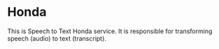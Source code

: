 # Honda
This is Speech to Text Honda service. It is responsible for transforming speech (audio) to text (transcript).
